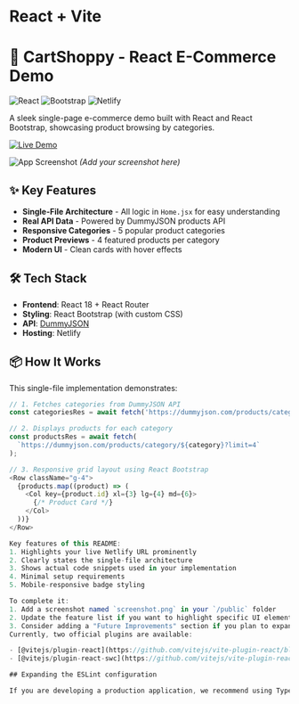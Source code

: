 # React + Vite

# 🛒 CartShoppy - React E-Commerce Demo

![React](https://img.shields.io/badge/React-20232A?style=for-the-badge&logo=react&logoColor=61DAFB)
![Bootstrap](https://img.shields.io/badge/Bootstrap-563D7C?style=for-the-badge&logo=bootstrap&logoColor=white)
![Netlify](https://img.shields.io/badge/Netlify-00C7B7?style=for-the-badge&logo=netlify&logoColor=white)

A sleek single-page e-commerce demo built with React and React Bootstrap, showcasing product browsing by categories.

[![Live Demo](https://img.shields.io/badge/LIVE_DEMO-Click_Here-2EA44F?style=for-the-badge)](https://cartshoppy.netlify.app/)

![App Screenshot](/public/screenshot.png) *(Add your screenshot here)*

## ✨ Key Features

- **Single-File Architecture** - All logic in `Home.jsx` for easy understanding
- **Real API Data** - Powered by DummyJSON products API
- **Responsive Categories** - 5 popular product categories
- **Product Previews** - 4 featured products per category
- **Modern UI** - Clean cards with hover effects

## 🛠️ Tech Stack

- **Frontend**: React 18 + React Router
- **Styling**: React Bootstrap (with custom CSS)
- **API**: [DummyJSON](https://dummyjson.com/docs/products)
- **Hosting**: Netlify

## 📦 How It Works

This single-file implementation demonstrates:
```javascript
// 1. Fetches categories from DummyJSON API
const categoriesRes = await fetch('https://dummyjson.com/products/categories');

// 2. Displays products for each category
const productsRes = await fetch(
  `https://dummyjson.com/products/category/${category}?limit=4`
);

// 3. Responsive grid layout using React Bootstrap
<Row className="g-4">
  {products.map((product) => (
    <Col key={product.id} xl={3} lg={4} md={6}>
      {/* Product Card */}
    </Col>
  ))}
</Row>

Key features of this README:
1. Highlights your live Netlify URL prominently
2. Clearly states the single-file architecture
3. Shows actual code snippets used in your implementation
4. Minimal setup requirements
5. Mobile-responsive badge styling

To complete it:
1. Add a screenshot named `screenshot.png` in your `/public` folder
2. Update the feature list if you want to highlight specific UI elements
3. Consider adding a "Future Improvements" section if you plan to expand it
Currently, two official plugins are available:

- [@vitejs/plugin-react](https://github.com/vitejs/vite-plugin-react/blob/main/packages/plugin-react/README.md) uses [Babel](https://babeljs.io/) for Fast Refresh
- [@vitejs/plugin-react-swc](https://github.com/vitejs/vite-plugin-react-swc) uses [SWC](https://swc.rs/) for Fast Refresh

## Expanding the ESLint configuration

If you are developing a production application, we recommend using TypeScript and enable type-aware lint rules. Check out the [TS template](https://github.com/vitejs/vite/tree/main/packages/create-vite/template-react-ts) to integrate TypeScript and [`typescript-eslint`](https://typescript-eslint.io) in your project.
